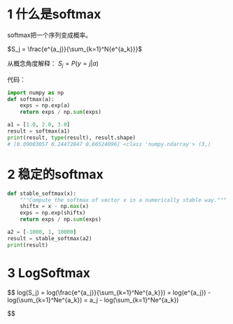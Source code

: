 


# 1 什么是softmax

softmax把一个序列变成概率。

$S_j = \frac{e^{a_j}}{\sum_{k=1}^N{e^{a_k}}}$

从概念角度解释：
$S_j=P(y=j|a)$

代码：
```python
import numpy as np
def softmax(a):
    exps = np.exp(a)
    return exps / np.sum(exps)

a1 = [1.0, 2.0, 3.0]
result = softmax(a1)
print(result, type(result), result.shape)
# [0.09003057 0.24472847 0.66524096] <class 'numpy.ndarray'> (3,)
```

# 2 稳定的softmax

```python
def stable_softmax(x):
    """Compute the softmax of vector x in a numerically stable way."""
    shiftx = x - np.max(x)
    exps = np.exp(shiftx)
    return exps / np.sum(exps)

a2 = [-1000, 1, 10000]
result = stable_softmax(a2)
print(result)
```

# 3 LogSoftmax

$$
log(S_j) = log(\frac{e^{a_j}}{\sum_{k=1}^Ne^{a_k}})
= log(e^{a_j}) - log(\sum_{k=1}^Ne^{a_k})
= a_j - log(\sum_{k=1}^Ne^{a_k})

$$


```python

```